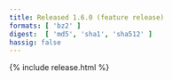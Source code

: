 ```yaml
---
title: Released 1.6.0 (feature release)
formats: [ 'bz2' ]
digest:  [ 'md5', 'sha1', 'sha512' ]
hassig: false
---
```

{% include release.html %}
